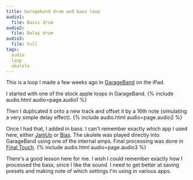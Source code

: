 ```yaml
---
title: Garageband drum and bass loop
audio1:
  file: Basic drum
audio2:
  file: Delay drum
audio3:
  file: Full
tags:
  audio
  loop
  ukulele
---
```

This is a loop I made a few weeks ago in [GarageBand] on the iPad.

I started with one of the stock apple loops in GarageBand.
{% include audio.html audio=page.audio1 %}

Then I duplicated it onto a new track and offset it by a 16th note (simulating a very simple delay effect).
{% include audio.html audio=page.audio2 %}

Once I had that, I added in bass. I can't remember exactly which app I used here, either [JamUp] or [Bias]. The ukulele was played directly into GarageBand using one of the internal amps. Final processing was done in [Final Touch].
{% include audio.html audio=page.audio3 %}

There's a good lesson here for me. I wish I could remember exactly how I processed the bass, since I like the sound. I need to get better at saving presets and making note of which settings I'm using in various apps.

[JamUp]: https://itunes.apple.com/us/app/jamup-pro-xt-multi-effects/id454702113
[GarageBand]: https://itunes.apple.com/us/app/garageband/id408709785
[Bias]: https://itunes.apple.com/us/app/bias-amps!/id711314889?mt=8
[Final Touch]: https://itunes.apple.com/us/app/final-touch-professional-audio/id823605276?mt=8